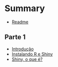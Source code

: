 # Summary

* [Readme](READM.md)
## Parte 1
* [Introdução](Introdução.md)
* [Instalando R e Shiny](InstalandoR.md)
* [Shiny, o que é?](IntroShiny.md)

